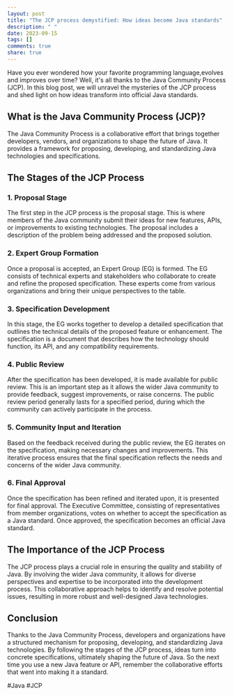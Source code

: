 ```yaml
---
layout: post
title: "The JCP process demystified: How ideas become Java standards"
description: " "
date: 2023-09-15
tags: []
comments: true
share: true
---
```


Have you ever wondered how your favorite programming language,evolves and improves over time? Well, it's all thanks to the Java Community Process (JCP). In this blog post, we will unravel the mysteries of the JCP process and shed light on how ideas transform into official Java standards.

## What is the Java Community Process (JCP)?

The Java Community Process is a collaborative effort that brings together developers, vendors, and organizations to shape the future of Java. It provides a framework for proposing, developing, and standardizing Java technologies and specifications.

## The Stages of the JCP Process

### 1. Proposal Stage

The first step in the JCP process is the proposal stage. This is where members of the Java community submit their ideas for new features, APIs, or improvements to existing technologies. The proposal includes a description of the problem being addressed and the proposed solution.

### 2. Expert Group Formation

Once a proposal is accepted, an Expert Group (EG) is formed. The EG consists of technical experts and stakeholders who collaborate to create and refine the proposed specification. These experts come from various organizations and bring their unique perspectives to the table.

### 3. Specification Development

In this stage, the EG works together to develop a detailed specification that outlines the technical details of the proposed feature or enhancement. The specification is a document that describes how the technology should function, its API, and any compatibility requirements.

### 4. Public Review

After the specification has been developed, it is made available for public review. This is an important step as it allows the wider Java community to provide feedback, suggest improvements, or raise concerns. The public review period generally lasts for a specified period, during which the community can actively participate in the process.

### 5. Community Input and Iteration

Based on the feedback received during the public review, the EG iterates on the specification, making necessary changes and improvements. This iterative process ensures that the final specification reflects the needs and concerns of the wider Java community.

### 6. Final Approval

Once the specification has been refined and iterated upon, it is presented for final approval. The Executive Committee, consisting of representatives from member organizations, votes on whether to accept the specification as a Java standard. Once approved, the specification becomes an official Java standard.

## The Importance of the JCP Process

The JCP process plays a crucial role in ensuring the quality and stability of Java. By involving the wider Java community, it allows for diverse perspectives and expertise to be incorporated into the development process. This collaborative approach helps to identify and resolve potential issues, resulting in more robust and well-designed Java technologies.

## Conclusion

Thanks to the Java Community Process, developers and organizations have a structured mechanism for proposing, developing, and standardizing Java technologies. By following the stages of the JCP process, ideas turn into concrete specifications, ultimately shaping the future of Java. So the next time you use a new Java feature or API, remember the collaborative efforts that went into making it a standard.

#Java #JCP